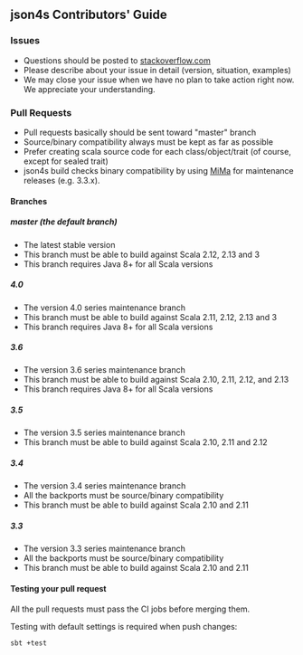 ## json4s Contributors' Guide

### Issues

- Questions should be posted to [stackoverflow.com](https://stackoverflow.com/questions/tagged/json4s)
- Please describe about your issue in detail (version, situation, examples)
- We may close your issue when we have no plan to take action right now. We appreciate your understanding.

### Pull Requests

- Pull requests basically should be sent toward "master" branch
- Source/binary compatibility always must be kept as far as possible
- Prefer creating scala source code for each class/object/trait (of course, except for sealed trait)
- json4s build checks binary compatibility by using [MiMa](https://github.com/lightbend/mima) for maintenance releases (e.g. 3.3.x).

#### Branches

##### master (the default branch)

- The latest stable version
- This branch must be able to build against Scala 2.12, 2.13 and 3
- This branch requires Java 8+ for all Scala versions

##### 4.0

- The version 4.0 series maintenance branch
- This branch must be able to build against Scala 2.11, 2.12, 2.13 and 3
- This branch requires Java 8+ for all Scala versions

##### 3.6

- The version 3.6 series maintenance branch
- This branch must be able to build against Scala 2.10, 2.11, 2.12, and 2.13
- This branch requires Java 8+ for all Scala versions

##### 3.5

- The version 3.5 series maintenance branch
- This branch must be able to build against Scala 2.10, 2.11 and 2.12

##### 3.4

- The version 3.4 series maintenance branch
- All the backports must be source/binary compatibility
- This branch must be able to build against Scala 2.10 and 2.11

##### 3.3

- The version 3.3 series maintenance branch
- All the backports must be source/binary compatibility
- This branch must be able to build against Scala 2.10 and 2.11

#### Testing your pull request

All the pull requests must pass the CI jobs before merging them.

Testing with default settings is required when push changes:

```sh
sbt +test
```
